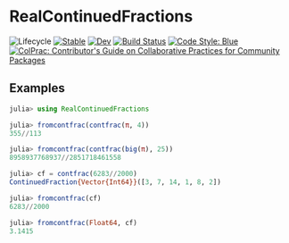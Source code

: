 # RealContinuedFractions

<!-- ![Lifecycle](https://img.shields.io/badge/lifecycle-experimental-orange.svg) -->
![Lifecycle](https://img.shields.io/badge/lifecycle-maturing-blue.svg)<!--
![Lifecycle](https://img.shields.io/badge/lifecycle-stable-green.svg)
![Lifecycle](https://img.shields.io/badge/lifecycle-retired-orange.svg)
![Lifecycle](https://img.shields.io/badge/lifecycle-archived-red.svg)
![Lifecycle](https://img.shields.io/badge/lifecycle-dormant-blue.svg) -->
[![Stable](https://img.shields.io/badge/docs-stable-blue.svg)](https://FedericoStra.github.io/RealContinuedFractions.jl/stable)
[![Dev](https://img.shields.io/badge/docs-dev-blue.svg)](https://FedericoStra.github.io/RealContinuedFractions.jl/dev)
[![Build Status](https://github.com/FedericoStra/RealContinuedFractions.jl/workflows/CI/badge.svg)](https://github.com/FedericoStra/RealContinuedFractions.jl/actions)
[![Code Style: Blue](https://img.shields.io/badge/code%20style-blue-4495d1.svg)](https://github.com/invenia/BlueStyle)
[![ColPrac: Contributor's Guide on Collaborative Practices for Community Packages](https://img.shields.io/badge/ColPrac-Contributor's%20Guide-blueviolet)](https://github.com/SciML/ColPrac)

## Examples

```julia
julia> using RealContinuedFractions

julia> fromcontfrac(contfrac(π, 4))
355//113

julia> fromcontfrac(contfrac(big(π), 25))
8958937768937//2851718461558

julia> cf = contfrac(6283//2000)
ContinuedFraction{Vector{Int64}}([3, 7, 14, 1, 8, 2])

julia> fromcontfrac(cf)
6283//2000

julia> fromcontfrac(Float64, cf)
3.1415
```
